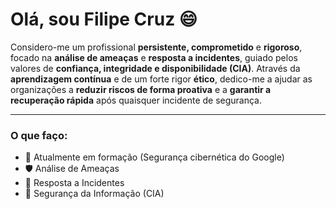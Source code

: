# Olá, sou Filipe Cruz 😄

Considero-me um profissional **persistente, comprometido** e **rigoroso**, focado na **análise de ameaças** e **resposta a incidentes**, guiado pelos valores de **confiança, integridade e disponibilidade (CIA)**. Através da **aprendizagem contínua** e de um forte rigor **ético**, dedico-me a ajudar as organizações a **reduzir riscos de forma proativa** e a **garantir a recuperação rápida** após quaisquer incidente de segurança.

---
### O que faço:
- 🌱 Atualmente em formação (Segurança cibernética do Google)
- 🛡️ Análise de Ameaças
- 🚨 Resposta a Incidentes
- 🧠 Segurança da Informação (CIA)

<!--
**filipecruzsec/filipecruzsec** is a ✨ _special_ ✨ repository because its `README.md` (this file) appears on your GitHub profile.

Here are some ideas to get you started:

- 🔭 I’m currently working on ...
- 🌱 I’m currently learning ...
- 👯 I’m looking to collaborate on ...
- 🤔 I’m looking for help with ...
- 💬 Ask me about ...
- 📫 How to reach me: ...
- 😄 Pronouns: ...
- ⚡ Fun fact: ...
-->
